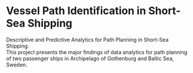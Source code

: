 # Vessel Path Identification in Short-Sea Shipping
Descriptive and Predictive Analytics for Path Planning in Short-Sea Shipping.
<br> This project presents the major findings of data analytics for path planning of two passenger ships in Archipelago of Gothenburg and Baltic Sea, Sweden. 

